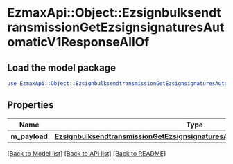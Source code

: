 # EzmaxApi::Object::EzsignbulksendtransmissionGetEzsignsignaturesAutomaticV1ResponseAllOf

## Load the model package
```perl
use EzmaxApi::Object::EzsignbulksendtransmissionGetEzsignsignaturesAutomaticV1ResponseAllOf;
```

## Properties
Name | Type | Description | Notes
------------ | ------------- | ------------- | -------------
**m_payload** | [**EzsignbulksendtransmissionGetEzsignsignaturesAutomaticV1ResponseMPayload**](EzsignbulksendtransmissionGetEzsignsignaturesAutomaticV1ResponseMPayload.md) |  | 

[[Back to Model list]](../README.md#documentation-for-models) [[Back to API list]](../README.md#documentation-for-api-endpoints) [[Back to README]](../README.md)


